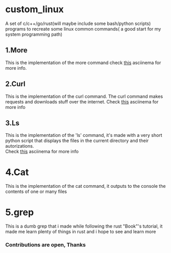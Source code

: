 # custom_linux
A set of c/c++/go/rust(will maybe include some bash/python scripts) programs to recreate some linux common commands( a good start for my system programming path)
## 1.More
This is the implementation of the more command check [this](https://asciinema.org/connect/594c88d4-8e39-4989-bbcf-788dcec31a19) asciinema for more info.
## 2.Curl 
This is the implementation of the curl command. The curl command makes requests and downloads stuff over the internet. Check [this](https://asciinema.org/a/nqx2zxauPpK82EALEkHbaf671) asciinema for more info 
## 3.Ls
This is the implementation of the 'ls' command, it's made with a very short python script that displays the files in the current directory and their autorizations.<br>  Check [this](https://asciinema.org/a/elHnZm306W6owx6mL8r0UiquL) asciinema for more info 
# 4.Cat
This is the implementation of the cat command, it outputs to the console the contents of one or many files
# 5.grep
This is a dumb grep that i made while following the rust "Book"'s tutorial, it made me learn plenty of things in rust and i hope to see and learn more
### Contributions are open, Thanks
